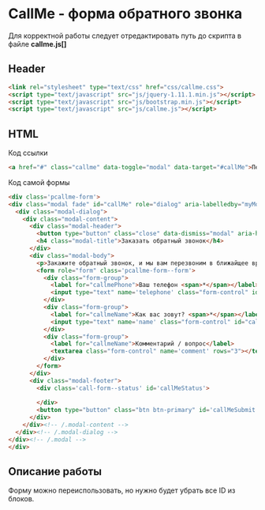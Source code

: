 CallMe - форма обратного звонка
===============================
Для корректной работы следует отредактировать путь до скрипта в файле **callme.js[]** 

Header
--
```html
<link rel="stylesheet" type="text/css" href="css/callme.css">
<script type="text/javascript" src="js/jquery-1.11.1.min.js"></script>
<script type="text/javascript" src="js/bootstrap.min.js"></script>
<script type="text/javascript" src="js/callme.js"></script>
```

HTML
-----------
Код ссылки
```html
<a href="#" class="callme" data-toggle="modal" data-target="#callMe">Перезвоните мне</a>
```

Код самой формы
```html
<div class='pcallme-form'>
<div class="modal fade" id="callMe" role="dialog" aria-labelledby="myModalLabel" aria-hidden="true">
  <div class="modal-dialog">
    <div class="modal-content">
      <div class="modal-header">
        <button type="button" class="close" data-dismiss="modal" aria-hidden="true">&times;</button>
        <h4 class="modal-title">Заказать обратный звонок</h4>
      </div>
      <div class="modal-body">
        <p>Закажите обратный звонок, и мы вам перезвоним в ближайщее время!</p>
        <form role="form" class='pcallme-form--form'>
		  <div class="form-group">
		    <label for="callmePhone">Ваш телефон <span>*</span></label>
		    <input type="text" name='telephone' class="form-control" id="callmePhone" placeholder="Контактный номер телефона">
		  </div>
		  <div class="form-group">
		    <label for="callmeName">Как вас зовут? <span>*</span></label>
		    <input type="text" name='name' class="form-control" id="callmeName" placeholder="Представьтесь пожалуйста">
		  </div>
		  <div class="form-group">
		    <label for="callmeName">Комментарий / вопрос</label>
		    <textarea class="form-control" name='comment' rows="3"></textarea>
		  </div>
		</form>
      </div>
      <div class="modal-footer"> 
      	<div class='call-form--status' id='callMeStatus'>
      		
      	</div>       
        <button type="button" class="btn btn-primary" id='callMeSubmit'>Заказать звонок</button>
      </div>
    </div><!-- /.modal-content -->
  </div><!-- /.modal-dialog -->
</div><!-- /.modal -->
</div>
```


Описание работы
---------------
Форму можно переиспользовать, но нужно будет убрать все ID из блоков. 
